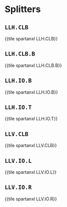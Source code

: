 # Splitters


## `LLH.CLB`

{{tile spartanxl LLH.CLB}}


## `LLH.CLB.B`

{{tile spartanxl LLH.CLB.B}}


## `LLH.IO.B`

{{tile spartanxl LLH.IO.B}}


## `LLH.IO.T`

{{tile spartanxl LLH.IO.T}}


## `LLV.CLB`

{{tile spartanxl LLV.CLB}}


## `LLV.IO.L`

{{tile spartanxl LLV.IO.L}}


## `LLV.IO.R`

{{tile spartanxl LLV.IO.R}}
